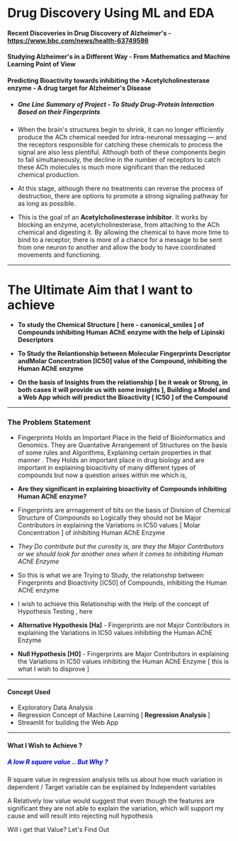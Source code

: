 #  Drug Discovery Using ML and EDA 

#### Recent Discoveries in Drug Discovery of Alzheimer's - https://www.bbc.com/news/health-63749586

#### Studying Alzheimer's in a Different Way - From Mathematics and Machine Learning Point of View

#### <b> Predicting Bioactivity towards inhibiting the >Acetylcholinesterase enzyme - A drug target for Alzheimer's Disease </b> 

- ##### <b>One Line Summary of Project</b> - To Study Drug-Protein Interaction Based on their Fingerprints


- When the brain's structures begin to shrink, it can no longer efficiently produce the ACh chemical needed for intra-neuronal messaging — and the receptors responsible for catching these chemicals to process the signal are also less plentiful. Although both of these components begin to fail simultaneously, the decline in the number of receptors to catch these ACh molecules is much more significant than the reduced chemical production.

- At this stage, although there no treatments can reverse the process of destruction, there are options to promote a strong signaling pathway for as long as possible. 

- This is the goal of an <b>Acetylcholinesterase inhibitor</b>. It works by blocking an enzyme, acetylcholinesterase, from attaching to the ACh chemical and digesting it. By allowing the chemical to have more time to bind to a receptor, there is more of a chance for a message to be sent from one neuron to another and allow the body to have coordinated movements and functioning.

<hr>

# <b>The Ultimate Aim that I want to achieve</b>
- <b> To study the Chemical Structure [ here - canonical_smiles ] of Compounds inhibiting Human AChE enzyme with the help of Lipinski Descriptors</b>

- <b> To Study the Relantionship between  Molecular Fingerprints Descriptor andMolar Concentration [IC50] value of the Compound, inhibiting the Human AChE enzyme</b>

- <b> On the basis of Insights from the relationship [ be it weak or Strong, in both cases it will provide us with some insights ], Building a Model and a Web App which will predict the Bioactivity [ IC50 ] of the Compound</b>

<hr>
 
 ### <b>The Problem Statement</b>
 
- Fingerprints Holds an Important Place in the field of Bioinformatics and Genomics. They are Quantative Arrangement of Structures on the basis of some rules and Algorithms, Explaining certain properties in that manner . They Holds an important place in drug biology and are important in explaining bioacitivity of many different types of compounds but now a question arises within me which is, 

- <b>Are they significant in explaining bioactivity of Compounds inhibiting Human AChE enzyme?</b>

- Fingerprints are arrnagement of bits on the basis of Division of Chemical Structure of Compounds so Logically they should not be Major Contributors in explaining the Variations in IC50 values [ Molar Concentration ] of inhibiting Human AChE Enzyme 

- <i>They Do contribute but the curosity is, are they the Major Contributors or we should look for another ones when it comes to inhibiting Human AChE Enzyme</i> 

- So this is what we are Trying to Study, the relationship between Fingerprints and Bioactivity [IC50] of Compounds, inhibiting the Human AChE enzyme 

- I wish to achieve this Relationship with the Help of the concept of Hypothesis Testing , here 

- <b>Alternative Hypothesis [Ha]</b> - Fingerprints are not Major Contributors in explaining the Variations in IC50 values inhibiting the Human AChE Enzyme
- <b>Null Hypothesis [H0]</b> - Fingerprints are Major Contributors in explaining the Variations in IC50 values inhibiting the Human AChE Enzyme [ this is what I wish to disprove ] 

<hr>

#### <b> Concept Used </b>
- Exploratory Data Analysis 
- Regression Concept of Machine Learning [<b> Regression Analysis </b> ]
- Streamlit for building the Web App

<hr>

#### <b> What I Wish to Achieve ?</b>
##### <b> <font color = 'blue'>A low R square value .. But Why ?</font> </b>
R square value in regression analysis tells us about how much variation in dependent / Target variable can be explained by Independent variables 

A Relatively low value would suggest that even though the features are significant they are not able to explain the variation, which will support my cause and will result into rejecting null hypothesis

Will i get that Value? Let's Find Out 
